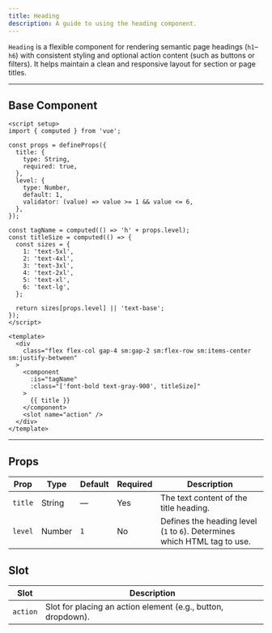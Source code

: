 ```yaml
---
title: Heading  
description: A guide to using the heading component.
---
```


`Heading` is a flexible component for rendering semantic page headings (`h1`–`h6`) with consistent styling and optional action content (such as buttons or filters). It helps maintain a clean and responsive layout for section or page titles.

---

## Base Component

```vue
<script setup>
import { computed } from 'vue';

const props = defineProps({
  title: {
    type: String,
    required: true,
  },
  level: {
    type: Number,
    default: 1,
    validator: (value) => value >= 1 && value <= 6,
  },
});

const tagName = computed(() => 'h' + props.level);
const titleSize = computed(() => {
  const sizes = {
    1: 'text-5xl',
    2: 'text-4xl',
    3: 'text-3xl',
    4: 'text-2xl',
    5: 'text-xl',
    6: 'text-lg',
  };

  return sizes[props.level] || 'text-base';
});
</script>

<template>
  <div
    class="flex flex-col gap-4 sm:gap-2 sm:flex-row sm:items-center sm:justify-between"
  >
    <component
      :is="tagName"
      :class="['font-bold text-gray-900', titleSize]"
    >
      {{ title }}
    </component>
    <slot name="action" />
  </div>
</template>
```

---

## Props

| Prop    | Type   | Default | Required | Description                                                               |
| ------- | ------ | ------- | -------- | ------------------------------------------------------------------------- |
| `title` | String | —       | Yes    | The text content of the title heading.                                    |
| `level` | Number | `1`     | No     | Defines the heading level (`1` to `6`). Determines which HTML tag to use. |

## Slot

| Slot | Description                                                  |
| --------- | ------------------------------------------------------------ |
| `action`  | Slot for placing an action element (e.g., button, dropdown). |